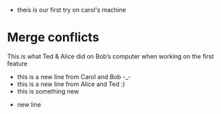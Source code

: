 * theis is our first try on carol's machine
# Merge conflicts
This is what Ted & Alice did on Bob’s computer when working on the first feature
* this is a new line from Carol and Bob -_-
* this is a new line from Alice and Ted :) 
* this is something new
- new line